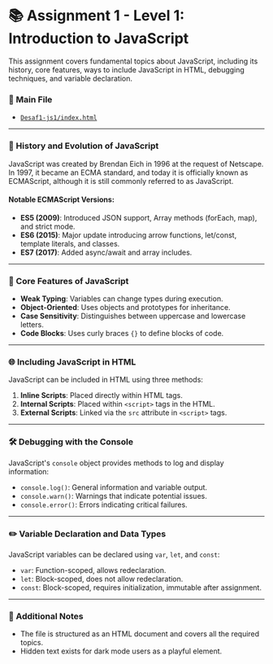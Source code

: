 
# 📚 Assignment 1 - Level 1: Introduction to JavaScript

This assignment covers fundamental topics about JavaScript, including its history, core features, ways to include JavaScript in HTML, debugging techniques, and variable declaration.

### 📂 Main File
- [`Desaf1-js1/index.html`](Desaf1-js1/index.html)

---

### 📖 History and Evolution of JavaScript
JavaScript was created by Brendan Eich in 1996 at the request of Netscape. In 1997, it became an ECMA standard, and today it is officially known as ECMAScript, although it is still commonly referred to as JavaScript.

#### Notable ECMAScript Versions:
- **ES5 (2009)**: Introduced JSON support, Array methods (forEach, map), and strict mode.
- **ES6 (2015)**: Major update introducing arrow functions, let/const, template literals, and classes.
- **ES7 (2017)**: Added async/await and array includes.

---

### 🚀 Core Features of JavaScript
- **Weak Typing**: Variables can change types during execution.
- **Object-Oriented**: Uses objects and prototypes for inheritance.
- **Case Sensitivity**: Distinguishes between uppercase and lowercase letters.
- **Code Blocks**: Uses curly braces `{}` to define blocks of code.

---

### 🌐 Including JavaScript in HTML
JavaScript can be included in HTML using three methods:
1. **Inline Scripts**: Placed directly within HTML tags.
2. **Internal Scripts**: Placed within `<script>` tags in the HTML.
3. **External Scripts**: Linked via the `src` attribute in `<script>` tags.

---

### 🛠️ Debugging with the Console
JavaScript's `console` object provides methods to log and display information:
- `console.log()`: General information and variable output.
- `console.warn()`: Warnings that indicate potential issues.
- `console.error()`: Errors indicating critical failures.

---

### ✏️ Variable Declaration and Data Types
JavaScript variables can be declared using `var`, `let`, and `const`:
- `var`: Function-scoped, allows redeclaration.
- `let`: Block-scoped, does not allow redeclaration.
- `const`: Block-scoped, requires initialization, immutable after assignment.

---

### 📌 Additional Notes
- The file is structured as an HTML document and covers all the required topics.  
- Hidden text exists for dark mode users as a playful element.

